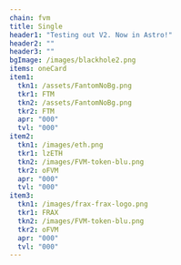 ```yaml
---
chain: fvm
title: Single
header1: "Testing out V2. Now in Astro!"
header2: ""
header3: ""
bgImage: /images/blackhole2.png
items: oneCard
item1:
  tkn1: /assets/FantomNoBg.png
  tkr1: FTM
  tkn2: /assets/FantomNoBg.png
  tkr2: FTM
  apr: "000"
  tvl: "000"
item2:
  tkn1: /images/eth.png
  tkr1: lzETH
  tkn2: /images/FVM-token-blu.png
  tkr2: oFVM
  apr: "000"
  tvl: "000"
item3:
  tkn1: /images/frax-frax-logo.png
  tkr1: FRAX
  tkn2: /images/FVM-token-blu.png
  tkr2: oFVM
  apr: "000"
  tvl: "000"
---
```

